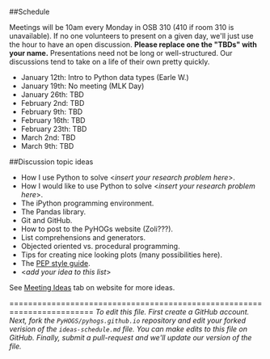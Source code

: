 ##Schedule

Meetings will be 10am every Monday in OSB 310 (410 if room 310 is unavailable). If no one volunteers to present on a given day, we'll just use the hour to have an open discussion. **Please replace one the "TBDs" with your name.** Presentations need not be long or well-structured. Our discussions tend to take on a life of their own pretty quickly.

* January 12th: Intro to Python data types (Earle W.)
* January 19th: No meeting (MLK Day)
* January 26th: TBD
* February 2nd: TBD
* February 9th: TBD
* February 16th: TBD
* February 23th: TBD
* March 2nd: TBD
* March 9th: TBD

##Discussion topic ideas
* How I use Python to solve <*insert your research problem here*\>.
* How I would like to use Python to solve <*insert your research problem here*\>.
* The iPython programming environment.
* The Pandas library.
* Git and GitHub.
* How to post to the PyHOGs website (Zoli???).
* List comprehensions and generators.
* Objected oriented vs. procedural programming.
* Tips for creating nice looking plots (many possibilities here).
* The [PEP style guide](http://legacy.python.org/dev/peps/pep-0008/).
* <*add your idea to this list*\>

See [Meeting Ideas](http://pyhogs.github.io/pages/meeting-ideas.html) tab on website for more ideas.

========================================================================
*To edit this file. First create a GitHub account. Next, fork the `PyHOGS/pyhogs.github.io` repository and edit your forked verision of the `ideas-schedule.md` file. You can make edits to this file on GitHub. Finally, submit a pull-request and we'll update our version of the file.*

